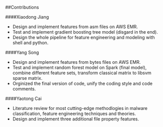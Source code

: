 ##Contributions

####Xiaodong Jiang 
* Design and implement features from asm files on AWS EMR.
* Test and implement gradient boosting tree model (disgard in the end).
* Design the whole pipeline for feature engineering and modeling with shell and python.

####Yang Song 
* Design and implement features from bytes files on AWS EMR.
* Test and implement random forest model on Spark (final model), combine different feature sets, transform classical matrix to libsvm sparse matrix.
* Orginized the final version of code, unify the coding style and code comments.

####Yaotong Cai
* Literature review for most cutting-edge methodlogies in malware classification, feature engineering techniques and theories.
* Design and implement three additional file property features.